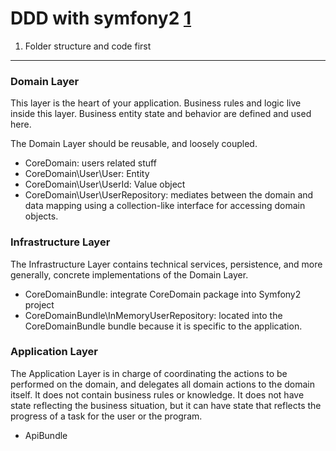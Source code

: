 DDD with symfony2 [1]
========================

1) Folder structure and code first
----------------------------------
### Domain Layer
This layer is the heart of your application. Business rules and logic live inside this layer. Business entity state and
behavior are defined and used here.

The Domain Layer should be reusable, and loosely coupled.

  * CoreDomain: users related stuff
  * CoreDomain\User\User: Entity
  * CoreDomain\User\UserId: Value object
  * CoreDomain\User\UserRepository: mediates between the domain and data mapping using a collection-like interface for
    accessing domain objects.


### Infrastructure Layer
The Infrastructure Layer contains technical services, persistence, and more generally, concrete implementations of the
Domain Layer.

  * CoreDomainBundle: integrate CoreDomain package into Symfony2 project
  * CoreDomainBundle\InMemoryUserRepository: located into the CoreDomainBundle bundle because it is specific to the
    application.

### Application Layer
The Application Layer is in charge of coordinating the actions to be performed on the domain, and delegates all domain
actions to the domain itself. It does not contain business rules or knowledge. It does not have state reflecting the
business situation, but it can have state that reflects the progress of a task for the user or the program.

  * ApiBundle

[1]: http://williamdurand.fr
[2]: http://williamdurand.fr/2013/08/07/ddd-with-symfony2-folder-structure-and-code-first/
